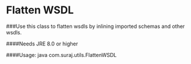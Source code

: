 # Flatten WSDL
###Use this class to flatten wsdls by inlining imported schemas and other wsdls.

####Needs JRE 8.0 or higher

####Usage: java com.suraj.utils.FlattenWSDL <wsdlurl> <username if any> <password if any>
